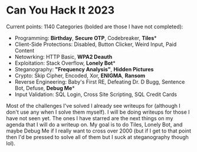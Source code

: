 # Can You Hack It 2023
Current points: 1140
Categories (bolded are those I have not completed):
- Programming: **Birthday**, **Secure OTP**, Codebreaker, **Tiles***
- Client-Side Protections: Disabled, Button Clicker, Weird Input, Paid Content
- Netowrking: HTTP Basic, **WPA2 Deauth**
- Exploitation: Stack Overflow, **Lonely Bot***
- Steganography: **"Frequency Analysis"**, **Hidden Pictures**
- Crypto: Skip Cipher, Encoded, Xor, **ENIGMA**, **Ransom**
- Reverse Engineering: Baby's First RE, Defeating Dr. D Bugg, Sentence Bot, Defuse, **Debug Me***
- Input Validation: SQL Login, Cross Site Scripting, SQL Credit Cards

Most of the challenges I've solved I already see writeups for (although I don't use any when I solve them myself). I will be doing writeups for those I have not seen yet. The ones I have starred are the next things on my agenda that I will do a writeup on. My goal is to do Tiles, Lonely Bot, and maybe Debug Me if I really want to cross over 2000 (but if I get to that point then I'd be pressed to solve all of them but I suck at steganography though lol).
